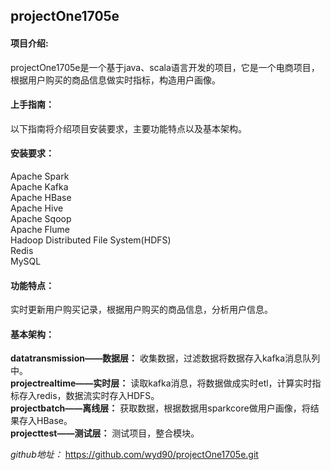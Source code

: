 ## projectOne1705e
#### 项目介绍:
projectOne1705e是一个基于java、scala语言开发的项目，它是一个电商项目，根据用户购买的商品信息做实时指标，构造用户画像。
#### 上手指南：
以下指南将介绍项目安装要求，主要功能特点以及基本架构。
#### 安装要求：
Apache Spark  
Apache Kafka  
Apache HBase  
Apache Hive  
Apache Sqoop  
Apache Flume  
Hadoop Distributed File System(HDFS)  
Redis  
MySQL
#### 功能特点：
实时更新用户购买记录，根据用户购买的商品信息，分析用户信息。
#### 基本架构：
**datatransmission——数据层：** 收集数据，过滤数据将数据存入kafka消息队列中。  
**projectrealtime——实时层：** 读取kafka消息，将数据做成实时etl，计算实时指标存入redis，数据流实时存入HDFS。  
**projectbatch——离线层：** 获取数据，根据数据用sparkcore做用户画像，将结果存入HBase。  
**projecttest——测试层：** 测试项目，整合模块。
  
*github地址：* https://github.com/wyd90/projectOne1705e.git
